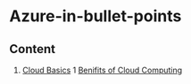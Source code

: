 # Azure-in-bullet-points

## Content

1. [Cloud Basics](https://github.com/sanket2501/Azure-in-bullet-points/blob/main/AZ-900%20Microsoft%20Azure%20Fundamentals/Cloud%20Basics.md)
    1 [Benifits of Cloud Computing](https://github.com/sanket2501/Azure-in-bullet-points/blob/main/AZ-900%20Microsoft%20Azure%20Fundamentals/1.2%20Benefits%20of%20Cloud%20Computing.md)
